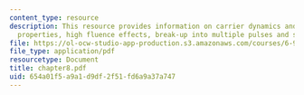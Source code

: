 ```yaml
---
content_type: resource
description: This resource provides information on carrier dynamics and saturation
  properties, high fluence effects, break-up into multiple pulses and summary.
file: https://ol-ocw-studio-app-production.s3.amazonaws.com/courses/6-977-ultrafast-optics-spring-2005/654a01f5a9a1d9df2f51fd6a9a37a747_chapter8.pdf
file_type: application/pdf
resourcetype: Document
title: chapter8.pdf
uid: 654a01f5-a9a1-d9df-2f51-fd6a9a37a747
---
```

